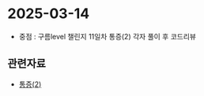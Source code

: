 <!-- 날짜는 YYYY-MM-DD 형식을 지킵니다. (연4자리, 월2자리, 일2자리) -->
# 2025-03-14

* 중점 : 구름level 챌린지 11일차 통증(2) 각자 풀이 후 코드리뷰

<!-- 관련자료가 없다면 해당구역은 삭제하셔도 무방합니다. -->
## 관련자료
* [통증(2)](https://level.goorm.io/exam/195693/%ED%86%B5%EC%A6%9D-2/quiz/1)
